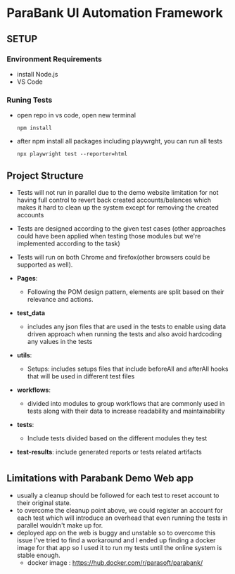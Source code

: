 # ParaBank UI Automation Framework

## SETUP
### Environment Requirements
- install Node.js
- VS Code

### Runing Tests
- open repo in vs code, open new terminal
    ```commandline
    npm install
    ```
- after npm install all packages including playwrght, you   can run all tests
    ```commandline
    npx playwright test --reporter=html
    ```


## Project Structure

- Tests will not run in parallel due to the demo website limitation for not having full control to revert back created accounts/balances which makes it hard to clean up the system except for removing the created accounts
- Tests are designed according to the given test cases (other approaches could have been applied when testing those modules but we're implemented according to the task)
- Tests will run on both Chrome and firefox(other browsers could be supported as well).

- **Pages**:
  * Following the POM design pattern, elements are split based on their relevance and actions.
- **test_data**
  * includes any json files that are used in the tests to enable using data driven approach when running the tests and also avoid hardcoding any values in the tests
- **utils**:
  * Setups: includes setups files that include beforeAll and afterAll hooks that will be used in different test files
- **workflows**:
  * divided into modules to group workflows that are commonly used in tests along with their data to increase readability and maintainability 
- **tests**:
  * Include tests divided based on the different modules they test
- **test-results**: include generated reports or tests related artifacts
#
## Limitations with Parabank Demo Web app
- usually a cleanup should be followed for each test to reset account to their original state.
- to overcome the cleanup point above, we could register an account for each test which will introduce an overhead that even running the tests in parallel wouldn't make up for.
- deployed app on the web is buggy and unstable so to overcome this issue I've tried to find a workaround and I ended up finding a docker image for that app so I used it to run my tests until the online system is stable enough.
    * docker image : https://hub.docker.com/r/parasoft/parabank/
